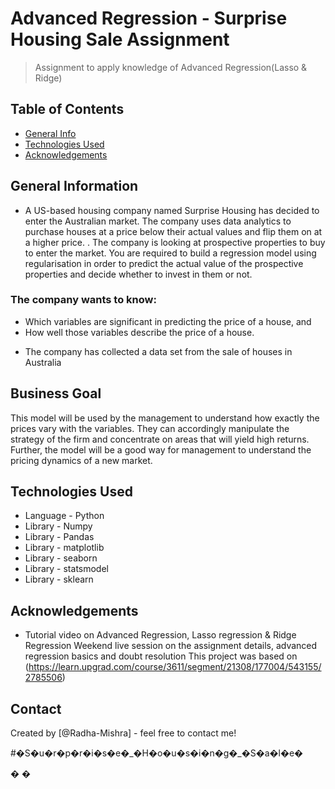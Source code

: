 # Advanced Regression - Surprise Housing Sale Assignment
> Assignment to apply knowledge of Advanced Regression(Lasso & Ridge)


## Table of Contents
* [General Info](#general-information)
* [Technologies Used](#technologies-used)
* [Acknowledgements](#acknowledgements)

## General Information
- A US-based housing company named Surprise Housing has decided to enter the Australian market. The company uses data analytics to purchase houses at a price below their actual values and flip them on at a higher price. . The company is looking at prospective properties to buy to enter the market. You are required to build a regression model using regularisation in order to predict the actual value of the prospective properties and decide whether to invest in them or not.

### The company wants to know:

* Which variables are significant in predicting the price of a house, and
* How well those variables describe the price of a house.

- The company has collected a data set from the sale of houses in Australia

## Business Goal
This model will be used by the management to understand how exactly the prices vary with the variables. They can accordingly manipulate the strategy of the firm and concentrate on areas that will yield high returns. Further, the model will be a good way for management to understand the pricing dynamics of a new market.


## Technologies Used
- Language - Python
- Library - Numpy
- Library - Pandas
- Library - matplotlib
- Library - seaborn
- Library - statsmodel
- Library - sklearn


## Acknowledgements
- Tutorial video on Advanced Regression, Lasso regression & Ridge Regression
Weekend live session on the assignment details, advanced regression basics and doubt resolution
This project was based on (https://learn.upgrad.com/course/3611/segment/21308/177004/543155/2785506)


## Contact
Created by [@Radha-Mishra] - feel free to contact me!


<!-- Optional -->
<!-- ## License -->
<!-- This project is open source and available under the [... License](). -->

<!-- You don't have to include all sections - just the one's relevant to your project -->#�S�u�r�p�r�i�s�e�_�H�o�u�s�i�n�g�_�S�a�l�e�
�
�
